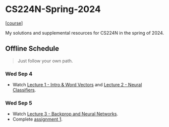# CS224N-Spring-2024

[[course](https://web.stanford.edu/class/cs224n/index.html)]

My solutions and supplemental resources for CS224N in the spring of 2024.

## Offline Schedule
> Just follow your own path.

### Wed Sep 4
* Watch [Lecture 1 - Intro & Word Vectors](https://www.youtube.com/watch?v=rmVRLeJRkl4&list=PLoROMvodv4rMFqRtEuo6SGjY4XbRIVRd4&index=1) and [Lecture 2 - Neural Classifiers](https://www.youtube.com/watch?v=gqaHkPEZAew&list=PLoROMvodv4rMFqRtEuo6SGjY4XbRIVRd4&index=2).

### Wed Sep 5
* Watch [Lecture 3 - Backprop and Neural Networks](https://www.youtube.com/watch?v=X0Jw4kgaFlg&list=PLoROMvodv4rMFqRtEuo6SGjY4XbRIVRd4&index=3).
* Complete [assignment 1]().

